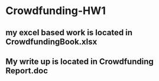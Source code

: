 # Crowdfunding-HW1
## my excel based work is located in CrowdfundingBook.xlsx
## My write up is located in Crowdfunding Report.doc
